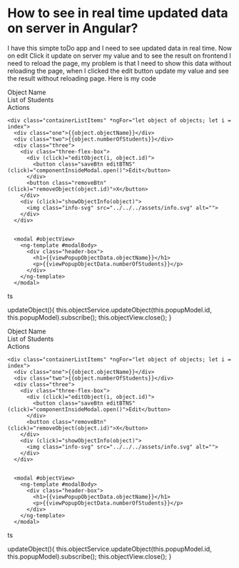 
# How to see in real time updated data on server in Angular?

I have this simpte toDo app and I need to see updated data in real time. 
Now on edit Click it update on server my value and to see the result on frontend I need to reload the page, my problem is that I need to show this data without reloading the page, when I clicked the edit button update my value and see the result without reloading page.
Here is my code
  <div class="tableWrapper">
    <div class="containerTitle">
      <div class="oneTitle">Object Name</div>
      <div class="twoTitle">List of Students</div>
      <div class="fourthTitle">Actions</div>
    </div>

    <div class="containerListItems" *ngFor="let object of objects; let i = index">
      <div class="one">{{object.objectName}}</div>
      <div class="two">{{object.numberOfStudents}}</div>
      <div class="three">
        <div class="three-flex-box">
          <div (click)="editObject(i, object.id)">
            <button class="saveBtn editBTNS" (click)="componentInsideModal.open()">Edit</button>
          </div>
          <button class="removeBtn" (click)="removeObject(object.id)">X</button>
        </div>
        <div (click)="showObjectInfo(object)">
          <img class="info-svg" src="../../../assets/info.svg" alt="">
        </div>
      </div>


      <modal #objectView>
        <ng-template #modalBody>
          <div class="header-box">
            <h1>{{viewPopupObjectData.objectName}}</h1>
            <p>{{viewPopupObjectData.numberOfStudents}}</p>
          </div>
        </ng-template>
      </modal>

</div>


ts 

  updateObject(){
    this.objectService.updateObject(this.popupModel.id, this.popupModel).subscribe();
    this.objectView.close();
  }

  <div class="tableWrapper">
    <div class="containerTitle">
      <div class="oneTitle">Object Name</div>
      <div class="twoTitle">List of Students</div>
      <div class="fourthTitle">Actions</div>
    </div>

    <div class="containerListItems" *ngFor="let object of objects; let i = index">
      <div class="one">{{object.objectName}}</div>
      <div class="two">{{object.numberOfStudents}}</div>
      <div class="three">
        <div class="three-flex-box">
          <div (click)="editObject(i, object.id)">
            <button class="saveBtn editBTNS" (click)="componentInsideModal.open()">Edit</button>
          </div>
          <button class="removeBtn" (click)="removeObject(object.id)">X</button>
        </div>
        <div (click)="showObjectInfo(object)">
          <img class="info-svg" src="../../../assets/info.svg" alt="">
        </div>
      </div>


      <modal #objectView>
        <ng-template #modalBody>
          <div class="header-box">
            <h1>{{viewPopupObjectData.objectName}}</h1>
            <p>{{viewPopupObjectData.numberOfStudents}}</p>
          </div>
        </ng-template>
      </modal>

</div>


ts 

  updateObject(){
    this.objectService.updateObject(this.popupModel.id, this.popupModel).subscribe();
    this.objectView.close();
  }


        